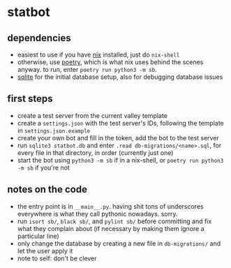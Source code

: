 # statbot

## dependencies

- easiest to use if you have [nix](https://nixos.org) installed, just do `nix-shell`
- otherwise, use [poetry](https://python-poetry.org/), which is what nix uses behind the scenes
anyway. to run, enter `poetry run python3 -m sb`.
- [sqlite](https://sqlite.org) for the initial database setup, also for debugging database issues


## first steps

- create a test server from the current valley template
- create a `settings.json` with the test server's IDs, following the template in
`settings.json.example`
- create your own bot and fill in the token, add the bot to the test server
- run `sqlite3 statbot.db` and enter `.read db-migrations/<name>.sql`, for every file in that
directory, in order (currently just one)
- start the bot using `python3 -m sb` if in a nix-shell, or `poetry run python3 -m sb` if you're not

## notes on the code

- the entry point is in `__main__.py`. having shit tons of underscores everywhere is what they call
pythonic nowadays. sorry.
- run `isort sb/`, `black sb/`, and `pylint sb/` before committing and fix what they complain about
(if necessary by making them ignore a particular line)
- only change the database by creating a new file in `db-migrations/` and let the user apply it
- note to self: don't be clever
